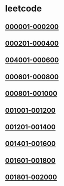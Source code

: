 # leetcode

## [000001-000200](https://github.com/vjudge/leetcode/tree/master/000001-000200/README.md)

## [000201-000400](https://github.com/vjudge/leetcode/tree/master/000201-000400/README.md)

## [004001-000600](https://github.com/vjudge/leetcode/tree/master/004001-000600/README.md)

## [000601-000800](https://github.com/vjudge/leetcode/tree/master/000601-000800/README.md)

## [000801-001000](https://github.com/vjudge/leetcode/tree/master/000801-001000/README.md)

## [001001-001200](https://github.com/vjudge/leetcode/tree/master/001001-001200/README.md)

## [001201-001400](https://github.com/vjudge/leetcode/tree/master/001201-001400/README.md)

## [001401-001600](https://github.com/vjudge/leetcode/tree/master/001401-001600/README.md)

## [001601-001800](https://github.com/vjudge/leetcode/tree/master/001601-001800/README.md)

## [001801-002000](https://github.com/vjudge/leetcode/tree/master/001801-002000/README.md)
